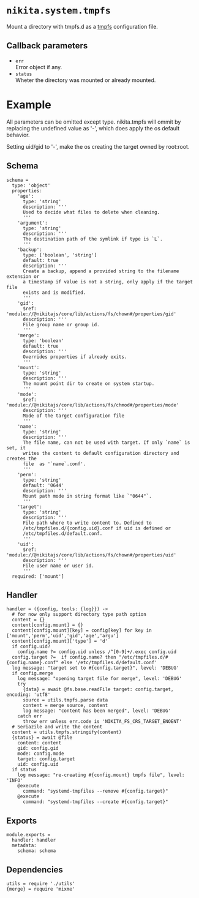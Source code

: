 
# `nikita.system.tmpfs`

Mount a directory with tmpfs.d as a [tmpfs](https://www.freedesktop.org/software/systemd/man/tmpfiles.d.html) configuration file.

## Callback parameters

* `err`   
  Error object if any.
* `status`   
  Wheter the directory was mounted or already mounted.

# Example

All parameters can be omitted except type. nikita.tmpfs will ommit by replacing 
the undefined value as '-', which does apply the os default behavior.

Setting uid/gid to '-', make the os creating the target owned by root:root. 

## Schema

    schema =
      type: 'object'
      properties:
        'age':
          type: 'string'
          description: '''
          Used to decide what files to delete when cleaning.
          '''
        'argument':
          type: 'string'
          description: '''
          The destination path of the symlink if type is `L`.
          '''
        'backup':
          type: ['boolean', 'string']
          default: true
          description: '''
          Create a backup, append a provided string to the filename extension or
          a timestamp if value is not a string, only apply if the target file
          exists and is modified.
          '''
        'gid':
          $ref: 'module://@nikitajs/core/lib/actions/fs/chown#/properties/gid'
          description: '''
          File group name or group id.
          '''
        'merge':
          type: 'boolean'
          default: true
          description: '''
          Overrides properties if already exits.
          '''
        'mount':
          type: 'string'
          description: '''
          The mount point dir to create on system startup.
          '''
        'mode':
          $ref: 'module://@nikitajs/core/lib/actions/fs/chmod#/properties/mode'
          description: '''
          Mode of the target configuration file
          '''
        'name':
          type: 'string'
          description: '''
          The file name, can not be used with target. If only `name` is set, it
          writes the content to default configuration directory and creates the
          file  as '`name`.conf'.
          '''
        'perm':
          type: 'string'
          default: '0644'
          description: '''
          Mount path mode in string format like `"0644"`.
          '''
        'target':
          type: 'string'
          description: '''
          File path where to write content to. Defined to
          /etc/tmpfiles.d/{config.uid}.conf if uid is defined or
          /etc/tmpfiles.d/default.conf.
          '''
        'uid':
          $ref: 'module://@nikitajs/core/lib/actions/fs/chown#/properties/uid'
          description: '''
          File user name or user id.
          '''
      required: ['mount']

## Handler

    handler = ({config, tools: {log}}) ->
      # for now only support directory type path option
      content = {}
      content[config.mount] = {}
      content[config.mount][key] = config[key] for key in ['mount','perm','uid','gid','age','argu']
      content[config.mount]['type'] = 'd'
      if config.uid?
        config.name ?= config.uid unless /^[0-9]+/.exec config.uid
      config.target ?=  if config.name? then "/etc/tmpfiles.d/#{config.name}.conf" else '/etc/tmpfiles.d/default.conf'
      log message: "target set to #{config.target}", level: 'DEBUG'
      if config.merge
        log message: "opening target file for merge", level: 'DEBUG'
        try
          {data} = await @fs.base.readFile target: config.target, encoding: 'utf8'
          source = utils.tmpfs.parse data
          content = merge source, content
          log message: "content has been merged", level: 'DEBUG'
        catch err
          throw err unless err.code is 'NIKITA_FS_CRS_TARGET_ENOENT'
      # Seriazile and write the content
      content = utils.tmpfs.stringify(content)
      {status} = await @file
        content: content
        gid: config.gid
        mode: config.mode
        target: config.target
        uid: config.uid
      if status
        log message: "re-creating #{config.mount} tmpfs file", level: 'INFO'
        @execute
          command: "systemd-tmpfiles --remove #{config.target}"
        @execute
          command: "systemd-tmpfiles --create #{config.target}"

## Exports

    module.exports =
      handler: handler
      metadata:
        schema: schema

## Dependencies

    utils = require './utils'
    {merge} = require 'mixme'

[conf-tmpfs]: https://www.freedesktop.org/software/systemd/man/tmpfiles.d.html
